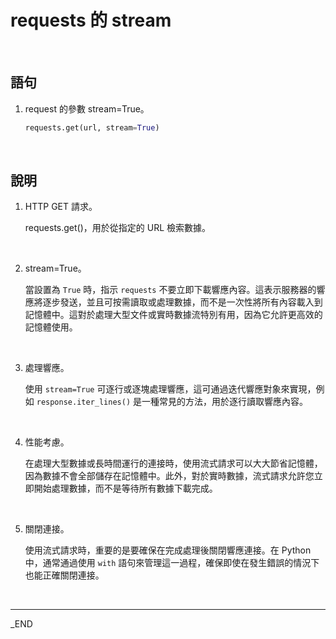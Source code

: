 # requests 的 stream

<br>

## 語句

1. request 的參數 stream=True。

   ```python
   requests.get(url, stream=True)
   ```

<br>

## 說明

1. HTTP GET 請求。

   requests.get()，用於從指定的 URL 檢索數據。

<br>

2. stream=True。

   當設置為 `True` 時，指示 `requests` 不要立即下載響應內容。這表示服務器的響應將逐步發送，並且可按需讀取或處理數據，而不是一次性將所有內容載入到記憶體中。這對於處理大型文件或實時數據流特別有用，因為它允許更高效的記憶體使用。

<br>

3. 處理響應。

   使用 `stream=True` 可逐行或逐塊處理響應，這可通過迭代響應對象來實現，例如 `response.iter_lines()` 是一種常見的方法，用於逐行讀取響應內容。

<br>

4. 性能考慮。

   在處理大型數據或長時間運行的連接時，使用流式請求可以大大節省記憶體，因為數據不會全部儲存在記憶體中。此外，對於實時數據，流式請求允許您立即開始處理數據，而不是等待所有數據下載完成。

<br>

5. 關閉連接。

   使用流式請求時，重要的是要確保在完成處理後關閉響應連接。在 Python 中，通常通過使用 `with` 語句來管理這一過程，確保即使在發生錯誤的情況下也能正確關閉連接。

<br>

---

_END
